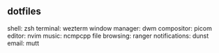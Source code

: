 ## dotfiles

shell: zsh
terminal: wezterm
window manager: dwm
compositor: picom
editor: nvim
music: ncmpcpp
file browsing: ranger
notifications: dunst
email: mutt
